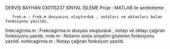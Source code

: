 ﻿DERVİŞ BAYHAN
030115237
SİNYAL İŞLEME
Proje : MATLAB ile sentezleme


       frek.m : Frek.m dosyasını oluşturduk , notaları ve oktavları bulan fonksiyonu yazıldı.
frekcagirma.m : Frekcagirma.m dosyası oluşturduk , notayı ve oktayı çağıran fonksiyonu yazıldı.
       note.m : Notanın sinüs sinyalini gösteren fonksiyonu yazıldı.
notecagirma.m : Notayı çağıran fonksiyon yazıldı.